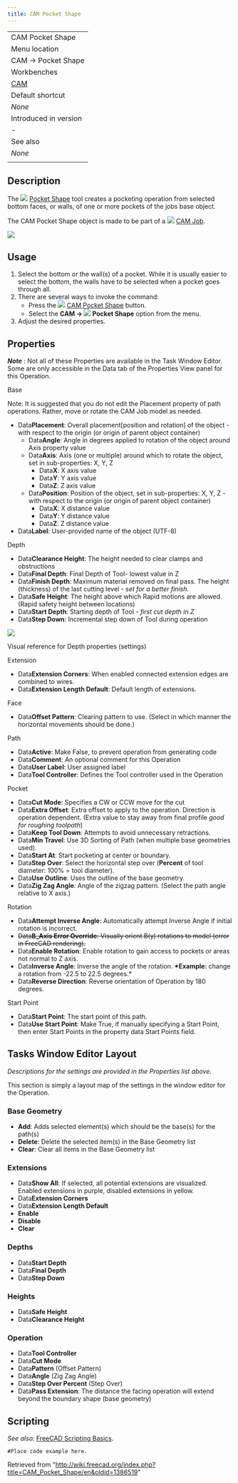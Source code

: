 ```yaml
---
title: CAM Pocket Shape
---
```


|                                       |
| ------------------------------------- |
| CAM Pocket Shape                      |
| Menu location                         |
| CAM → Pocket Shape                    |
| Workbenches                           |
| [CAM](/CAM_Workbench "CAM Workbench") |
| Default shortcut                      |
| _None_                                |
| Introduced in version                 |
| -                                     |
| See also                              |
| _None_                                |
|                                       |

## Description

The ![](/src/assets/images/CAM_Pocket_Shape.svg) [Pocket Shape](/CAM_Pocket_Shape "CAM Pocket Shape") tool creates a pocketing operation from selected bottom faces, or walls, of one or more pockets of the jobs base object.

The CAM Pocket Shape object is made to be part of a ![](/src/assets/images/CAM_Job.svg) [CAM Job](/CAM_Job "CAM Job").

![](/src/assets/images/Path_Pocket_Shape_example.png)

## Usage

1. Select the bottom or the wall(s) of a pocket. While it is usually easier to select the bottom, the walls have to be selected when a pocket goes through all.
2. There are several ways to invoke the command:
   - Press the ![](/src/assets/images/CAM_Pocket_Shape.svg) [CAM Pocket Shape](/CAM_Pocket_Shape "CAM Pocket Shape") button.
   - Select the **CAM → ![](/src/assets/images/CAM_Pocket_Shape.svg) Pocket Shape** option from the menu.
3. Adjust the desired properties.

## Properties

**_Note_** : Not all of these Properties are available in the Task Window Editor. Some are only accessible in the Data tab of the Properties View panel for this Operation.

Base

Note: It is suggested that you do not edit the Placement property of path operations. Rather, move or rotate the CAM Job model as needed.

- Data**Placement**: Overall placement[position and rotation] of the object - with respect to the origin (or origin of parent object container)
  - Data**Angle**: Angle in degrees applied to rotation of the object around Axis property value
  - Data**Axis**: Axis (one or multiple) around which to rotate the object, set in sub-properties: X, Y, Z
    - Data**X**: X axis value
    - Data**Y**: Y axis value
    - Data**Z**: Z axis value
  - Data**Position**: Position of the object, set in sub-properties: X, Y, Z - with respect to the origin (or origin of parent object container)
    - Data**X**: X distance value
    - Data**Y**: Y distance value
    - Data**Z**: Z distance value
- Data**Label**: User-provided name of the object (UTF-8)

Depth

- Data**Clearance Height**: The height needed to clear clamps and obstructions
- Data**Final Depth**: Final Depth of Tool- lowest value in Z
- Data**Finish Depth**: Maximum material removed on final pass. The height (thickness) of the last cutting level - _set for a better finish_.
- Data**Safe Height**: The height above which Rapid motions are allowed. (Rapid safety height between locations)
- Data**Start Depth**: Starting depth of Tool - _first cut depth in Z_
- Data**Step Down**: Incremental step down of Tool during operation

![](/src/assets/images/Path-DepthsAndHeights.gif)

Visual reference for Depth properties (settings)

Extension

- Data**Extension Corners**: When enabled connected extension edges are combined to wires.
- Data**Extension Length Default**: Default length of extensions.

Face

- Data**Offset Pattern**: Clearing pattern to use. (Select in which manner the horizontal movements should be done.)

Path

- Data**Active**: Make False, to prevent operation from generating code
- Data**Comment**: An optional comment for this Operation
- Data**User Label**: User assigned label
- Data**Tool Controller**: Defines the Tool controller used in the Operation

Pocket

- Data**Cut Mode**: Specifies a CW or CCW move for the cut
- Data**Extra Offset**: Extra offset to apply to the operation. Direction is operation dependent. (Extra value to stay away from final profile _good for roughing toolpath_)
- Data**Keep Tool Down**: Attempts to avoid unnecessary retractions.
- Data**Min Travel**: Use 3D Sorting of Path (when multiple base geometries used).
- Data**Start At**: Start pocketing at center or boundary.
- Data**Step Over**: Select the horizontal step over (**Percent** of tool diameter: 100% = tool diameter).
- Data**Use Outline**: Uses the outline of the base geometry.
- Data**Zig Zag Angle**: Angle of the zigzag pattern. (Select the path angle relative to X axis.)

Rotation

- Data**Attempt Inverse Angle**: Automatically attempt Inverse Angle if initial rotation is incorrect.
- ~~Data**B_Axis Error Override**: Visually orient B(y) rotations to model (error in FreeCAD rendering).~~
- Data**Enable Rotation**: Enable rotation to gain access to pockets or areas not normal to Z axis.
- Data**Inverse Angle**: Inverse the angle of the rotation. **\*Example:** change a rotation from -22.5 to 22.5 degrees.\*
- Data**Reverse Direction**: Reverse orientation of Operation by 180 degrees.

Start Point

- Data**Start Point**: The start point of this path.
- Data**Use Start Point**: Make True, if manually specifying a Start Point, then enter Start Points in the property data Start Points field.

## Tasks Window Editor Layout

_Descriptions for the settings are provided in the Properties list above._

This section is simply a layout map of the settings in the window editor for the Operation.

### Base Geometry

- **Add**: Adds selected element(s) which should be the base(s) for the path(s)
- **Delete**: Delete the selected item(s) in the Base Geometry list
- **Clear**: Clear all items in the Base Geometry list

### Extensions

- Data**Show All**: If selected, all potential extensions are visualized. Enabled extensions in purple, disabled extensions in yellow.
- Data**Extension Corners**
- Data**Extension Length Default**
- **Enable**
- **Disable**
- **Clear**

### Depths

- Data**Start Depth**
- Data**Final Depth**
- Data**Step Down**

### Heights

- Data**Safe Height**
- Data**Clearance Height**

### Operation

- Data**Tool Controller**
- Data**Cut Mode**
- Data**Pattern** (Offset Pattern)
- Data**Angle** (Zig Zag Angle)
- Data**Step Over Percent** (Step Over)
- Data**Pass Extension**: The distance the facing operation will extend beyond the boundary shape (base geometry)

## Scripting

_See also:_ [FreeCAD Scripting Basics](/FreeCAD_Scripting_Basics "FreeCAD Scripting Basics").

```
#Place code example here.

```

Retrieved from "<http://wiki.freecad.org/index.php?title=CAM_Pocket_Shape/en&oldid=1386519>"
